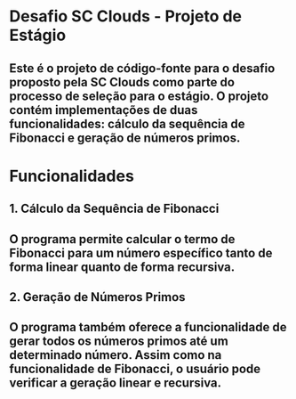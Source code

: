 
# Desafio SC Clouds - Projeto de Estágio
## Este é o projeto de código-fonte para o desafio proposto pela SC Clouds como parte do processo de seleção para o estágio. O projeto contém implementações de duas funcionalidades: cálculo da sequência de Fibonacci e geração de números primos.

# Funcionalidades
## 1. Cálculo da Sequência de Fibonacci
## O programa permite calcular o termo de Fibonacci para um número específico tanto de forma linear quanto de forma recursiva.

## 2. Geração de Números Primos
## O programa também oferece a funcionalidade de gerar todos os números primos até um determinado número. Assim como na funcionalidade de Fibonacci, o usuário pode verificar a geração linear e recursiva.

